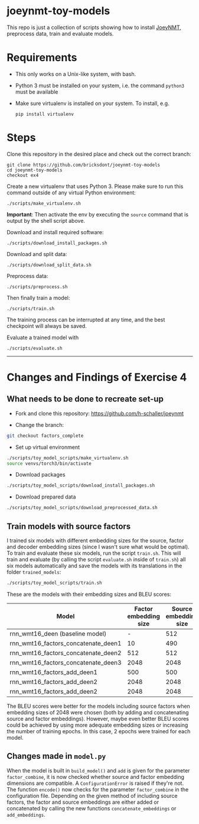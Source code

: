 # joeynmt-toy-models

This repo is just a collection of scripts showing how to install [JoeyNMT](https://github.com/joeynmt/joeynmt), preprocess
data, train and evaluate models.

# Requirements

- This only works on a Unix-like system, with bash.
- Python 3 must be installed on your system, i.e. the command `python3` must be available
- Make sure virtualenv is installed on your system. To install, e.g.

    `pip install virtualenv`

# Steps

Clone this repository in the desired place and check out the correct branch:

    git clone https://github.com/bricksdont/joeynmt-toy-models
    cd joeynmt-toy-models
    checkout ex4

Create a new virtualenv that uses Python 3. Please make sure to run this command outside of any virtual Python environment:

    ./scripts/make_virtualenv.sh

**Important**: Then activate the env by executing the `source` command that is output by the shell script above.

Download and install required software:

    ./scripts/download_install_packages.sh

Download and split data:

    ./scripts/download_split_data.sh

Preprocess data:

    ./scripts/preprocess.sh

Then finally train a model:

    ./scripts/train.sh

The training process can be interrupted at any time, and the best checkpoint will always be saved.

Evaluate a trained model with

    ./scripts/evaluate.sh

-------------------------------------------------------------------------
# Changes and Findings of Exercise 4
## What needs to be done to recreate set-up
- Fork and clone this repository: <https://github.com/h-schaller/joeynmt>

- Change the branch:
```sh
git checkout factors_complete
```

- Set up virtual environment
```sh
./scripts/toy_model_scripts/make_virtualenv.sh
source venvs/torch3/bin/activate
```

- Download packages
```sh
./scripts/toy_model_scripts/download_install_packages.sh
```

- Download prepared data
```sh
./scripts/toy_model_scripts/download_preprocessed_data.sh
```

## Train models with source factors
I trained six models with different embedding sizes for the source, factor and decoder embedding sizes (since I wasn't sure what would be optimal).
To train and evaluate these six models, run the script `train.sh`. This will train and evaluate (by calling the script `evaluate.sh` inside of `train.sh`) all six models automatically and save the models with its translations in the folder `trained_models`:
```sh
./scripts/toy_model_scripts/train.sh
```

These are the models with their embedding sizes and BLEU scores:

Model | Factor embedding size | Source embedding size | Decoder embedding size | BLUE score
--- | --- | --- | --- | ---
rnn_wmt16_deen (baseline model) | - | 512 | 512 | 8.8
rnn_wmt16_factors_concatenate_deen1 | 10 | 490 | 500 | 3.0
rnn_wmt16_factors_concatenate_deen2 | 512 | 512 | 512 | 5.2
rnn_wmt16_factors_concatenate_deen3 | 2048 | 2048 | 2048 | 12.2
rnn_wmt16_factors_add_deen1 | 500 | 500 | 500 | 6.0
rnn_wmt16_factors_add_deen2 | 2048 | 2048 | 1024 | 11.0
rnn_wmt16_factors_add_deen2 | 2048 | 2048 | 2048 | 11.0

The BLEU scores were better for the models including source factors when embedding sizes of 2048 were chosen (both by adding and concatenating source and factor embeddings).
However, maybe even better BLEU scores could be achieved by using more adequate embedding sizes or increasing the number of training epochs. In this case, 2 epochs were trained for each model.

## Changes made in `model.py`
When the model is built in `build_model()` and `add` is given for the parameter `factor_combine`, it is now checked whether source and factor embedding dimensions are compatible. A `ConfigurationError` is raised if they're not.
The function `encode()` now checks for the parameter `factor_combine` in the configuration file. Depending on the given method of including source factors,
the factor and source embeddings are either added or concatenated by calling the new functions `concatenate_embeddings` or `add_embeddings`.
